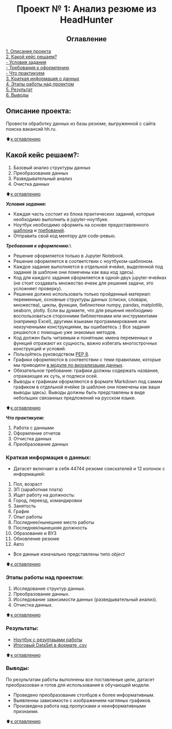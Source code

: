 # <center> Проект № 1: Анализ резюме из HeadHunter

## <center> Оглавление
[1. Описание проекта](https://github.com/g1dcs/sf_hw_g1dcs/blob/main/project_1/README.md#Описание-проекта)\
[2. Какой кейс решаем?](https://github.com/g1dcs/sf_hw_g1dcs/blob/main/project_1/README.md#Какой-кейс-решаем)\
[-  Условия задания](https://github.com/g1dcs/sf_hw_g1dcs/blob/main/project_1/README.md#Условия-задания)\
[-  Требования к оформлению](https://github.com/g1dcs/sf_hw_g1dcs/blob/main/project_1/README.md#Требования-к-оформлению)\
[- Что практикуем](https://github.com/g1dcs/sf_hw_g1dcs/blob/main/project_1/README.md#Что-практикуем)\
[3. Краткая информация о данных](https://github.com/g1dcs/sf_hw_g1dcs/blob/main/project_1/README.md#Краткая-информация-о-данных)\
[4. Этапы работы над проектом](https://github.com/g1dcs/sf_hw_g1dcs/blob/main/project_1/README.md#Этапы-работы-над-проектом)\
[5. Результат](https://github.com/g1dcs/sf_hw_g1dcs/blob/main/project_1/README.md#Результаты)\
[6. Выводы](https://github.com/g1dcs/sf_hw_g1dcs/blob/main/project_1/README.md#Выводы)

## Описание проекта:
Провести обработку данных из базы резюме, выгруженной с сайта поиска вакансий hh.ru.

:arrow_up:[к оглавлению](https://github.com/g1dcs/sf_hw_g1dcs/blob/main/project_1/README.md#Оглавление)

## Какой кейс решаем?:

1. Базовый анализ структуры данных
2. Преобразование данных
3. Разведывательный анализ
4. Очистка данных

:arrow_up:[к оглавлению](https://github.com/g1dcs/sf_hw_g1dcs/blob/main/project_1/README.md#Оглавление)

***Условия задания:***
- Каждая часть состоит из блока практических заданий, которые необходимо выполнить в jupyter-ноутбуке.
- Ноутбук необходимо оформить на основе предоставленного [шаблона](https://lms.skillfactory.ru/assets/courseware/v1/1577d067038f8073197105c174f05822/asset-v1:SkillFactory+DSPR-2.0+14JULY2021+type@asset+block/Project-1._%D0%9D%D0%BE%D1%83%D1%82%D0%B1%D1%83%D0%BA-%D1%88%D0%B0%D0%B1%D0%BB%D0%BE%D0%BD.ipynb) и [требований](https://github.com/g1dcs/sf_hw_g1dcs/tree/main/project_1/README.md#Требования-к-оформлению).
- Отправить свой код ментору для code-ревью.

***Требования к оформлению:***\

- Решение оформляется только в Jupyter Notebook.
- Решение оформляется в соответствии с ноутбуком-шаблоном.
- Каждое задание выполняется в отдельной ячейке, выделенной под задание (в шаблоне они помечены как ваш код здесь).
- Код для каждого задания оформляется в одной-двух jupyter-ячейках (не стоит создавать множество ячеек для решения задачи, это усложняет проверку).
- Решение должно использовать только пройденный материал: переменные, основные структуры данных (списки, словари, множества), циклы, функции, библиотеки numpy, pandas, matplotlib, seaborn, plotly. Если вы думаете, что для решения необходимо воспользоваться сторонними библиотеками или инструментами (например Excel), другими языками программирования или неизученными конструкциями, вы ошибаетесь :) Все задания решаются с помощью уже знакомых методов.
- Код должен быть читаемым и понятным: имена переменных и функций отражают их сущность, важно избегать многострочных конструкций и условий.
- Пользуйтесь руководством [PEP 8](https://lms.skillfactory.ru/courses/course-v1:SkillFactory+DSPR-2.0+14JULY2021/jump_to_id/958c1e42860d475999e9f9381dfe8b5a).
- Графики оформляются в соответствии с теми правилами, которые мы приводили [в модуле по визуализации данных](https://lms.skillfactory.ru/courses/course-v1:SkillFactory+DSPR-2.0+14JULY2021/jump_to_id/1fa00a018157484a9bae5d4557ef3e7c).
- Обязательное требование: графики должны содержать название, отражающее их суть, и подписи осей.
- Выводы к графикам оформляются в формате Markdown под самим графиком в отдельной ячейке (в шаблоне они помечены как ваши выводы здесь). Выводы должны быть представлены в виде небольших связанных предложений на русском языке.

:arrow_up:[к оглавлению](https://github.com/g1dcs/sf_hw_g1dcs/blob/main/project_1/README.md#Оглавление)

***Что практикуем:***

1. Работа с данными
2. Оформление отчетов
3. Отчистка данных
4. Преобразование данных

### Краткая информация о данных:

- Датасет включает в себя 44744 резюме соискателей и 12 колонок с информацией:
1. Пол, возраст
2. ЗП (заработная плата)
3. Ищет работу на должность:
4. Город, переезд, командировки
5. Занятость
6. График
7. Опыт работы
8. Последнее/нынешнее место работы
9. Последняя/нынешняя должность
10. Образование и ВУЗ
11. Обновление резюме
12. Авто
- Все данные изначально представлены типо *object*

:arrow_up:[к оглавлению](https://github.com/g1dcs/sf_hw_g1dcs/blob/main/project_1/README.md#Оглавление)

### Этапы работы над проектом:

1. Исследование структур данных.
2. Преобразование данных.
3. Исследование зависимости данных (разведывательный анализ).
4. Отчистка данных.

:arrow_up:[к оглавлению](https://github.com/g1dcs/sf_hw_g1dcs/blob/main/project_1/README.md#Оглавление)

### Результаты:

- [Ноутбук с резултаьами работы](https://github.com/g1dcs/sf_hw_g1dcs/blob/main/project_1/Project-1.ipynb)
- [Итоговый DataSet в формате .csv](https://github.com/g1dcs/sf_hw_g1dcs/blob/main/project_1/dst-3.0_16_1_hh_database_cleared.csv)

:arrow_up:[к оглавлению](https://github.com/g1dcs/sf_hw_g1dcs/blob/main/project_1/README.md#Оглавление)

### Выводы:

По результатам работы выполнены все поставленые цели, датасет преобраззован и готов для использования в обучающей модели.

- Проведено преобразование столбцов к более информативным.
- Выявленны зависимости с изображением нагляных графиков.
- Произведена работа над пропусками и неинформативными признакми.

:arrow_up:[к оглавлению](https://github.com/g1dcs/sf_hw_g1dcs/blob/main/project_1/README.md#Оглавление)